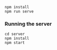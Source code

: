 


```
npm install
npm run serve
```

### Running the server

```
cd server
npm install
npm start
```
